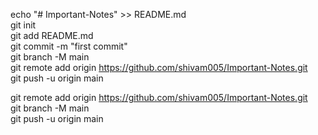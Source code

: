 echo "# Important-Notes" >> README.md  
git init  
git add README.md  
git commit -m "first commit"  
git branch -M main  
git remote add origin https://github.com/shivam005/Important-Notes.git  
git push -u origin main  



git remote add origin https://github.com/shivam005/Important-Notes.git  
git branch -M main  
git push -u origin main  
